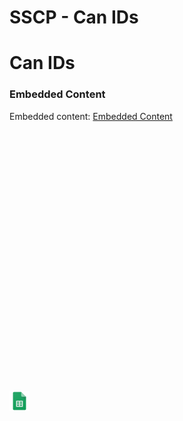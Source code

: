 # SSCP - Can IDs

# Can IDs

[](https://docs.google.com/spreadsheets/d/0AiVlewXkuLeadENjMHQ2am5RekgtMmpXdGc0X0JuWVE/edit)

### Embedded Content

Embedded content: [Embedded Content]()

<iframe width="100%" height="400" src="" frameborder="0"></iframe>

![](../../../../../assets/sheets_32dp.png)

